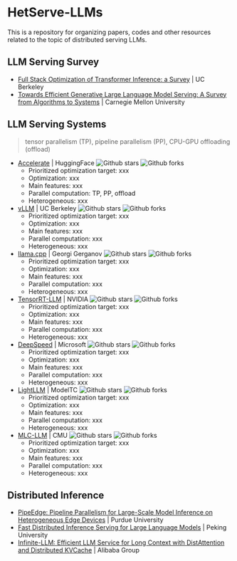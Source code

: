 # HetServe-LLMs
This is a repository for organizing papers, codes and other resources related to the topic of distributed serving LLMs.

## LLM Serving Survey
- [Full Stack Optimization of Transformer Inference: a Survey](https://arxiv.org/abs/2302.14017) | UC Berkeley
- [Towards Efficient Generative Large Language Model Serving: A Survey from Algorithms to Systems](https://arxiv.org/pdf/2312.15234) | Carnegie Mellon University

## LLM Serving Systems
> tensor parallelism (TP), pipeline parallelism (PP), CPU-GPU offloading (offload)

- [Accelerate](https://github.com/huggingface/accelerate) | HuggingFace ![Github stars](https://img.shields.io/github/stars/huggingface/accelerate.svg) ![Github forks](https://img.shields.io/github/forks/huggingface/accelerate.svg)
  - Prioritized optimization target: xxx
  - Optimization: xxx
  - Main features: xxx
  - Parallel computation: TP, PP, offload
  - Heterogeneous: xxx 
- [vLLM](https://github.com/vllm-project/vllm) | UC Berkeley ![Github stars](https://img.shields.io/github/stars/vllm-project/vllm.svg) ![Github forks](https://img.shields.io/github/forks/vllm-project/vllm.svg)
  - Prioritized optimization target: xxx
  - Optimization: xxx
  - Main features: xxx
  - Parallel computation: xxx
  - Heterogeneous: xxx 
- [llama.cpp](https://github.com/ggerganov/llama.cpp) | Georgi Gerganov ![Github stars](https://img.shields.io/github/stars/ggerganov/llama.cpp.svg) ![Github forks](https://img.shields.io/github/forks/ggerganov/llama.cpp.svg)
  - Prioritized optimization target: xxx
  - Optimization: xxx
  - Main features: xxx
  - Parallel computation: xxx
  - Heterogeneous: xxx 
- [TensorRT-LLM](https://github.com/NVIDIA/TensorRT-LLM) | NVIDIA ![Github stars](https://img.shields.io/github/stars/NVIDIA/TensorRT-LLM.svg) ![Github forks](https://img.shields.io/github/forks/NVIDIA/TensorRT-LLM.svg)
  - Prioritized optimization target: xxx
  - Optimization: xxx
  - Main features: xxx
  - Parallel computation: xxx
  - Heterogeneous: xxx 
- [DeepSpeed](https://github.com/microsoft/DeepSpeed) | Microsoft ![Github stars](https://img.shields.io/github/stars/microsoft/DeepSpeed.svg) ![Github forks](https://img.shields.io/github/forks/microsoft/DeepSpeed.svg)
  - Prioritized optimization target: xxx
  - Optimization: xxx
  - Main features: xxx
  - Parallel computation: xxx
  - Heterogeneous: xxx 
- [LightLLM](https://github.com/ModelTC/lightllm) | ModelTC ![Github stars](https://img.shields.io/github/stars/ModelTC/lightllm.svg) ![Github forks](https://img.shields.io/github/forks/ModelTC/lightllm.svg)
  - Prioritized optimization target: xxx
  - Optimization: xxx
  - Main features: xxx
  - Parallel computation: xxx
  - Heterogeneous: xxx 
- [MLC-LLM](https://github.com/mlc-ai/mlc-llm) | CMU ![Github stars](https://img.shields.io/github/stars/huggingface/accelerate.svg) ![Github forks](https://img.shields.io/github/forks/huggingface/accelerate.svg)
  - Prioritized optimization target: xxx
  - Optimization: xxx
  - Main features: xxx
  - Parallel computation: xxx
  - Heterogeneous: xxx 

## Distributed Inference
- [PipeEdge: Pipeline Parallelism for Large-Scale Model Inference on Heterogeneous Edge Devices](https://github.com/usc-isi/PipeEdge) | Purdue University
- [Fast Distributed Inference Serving for Large Language Models](https://arxiv.org/abs/2305.05920) | Peking University
- [Infinite-LLM: Efficient LLM Service for Long Context with DistAttention and Distributed KVCache](https://arxiv.org/abs/2401.02669) | Alibaba Group

